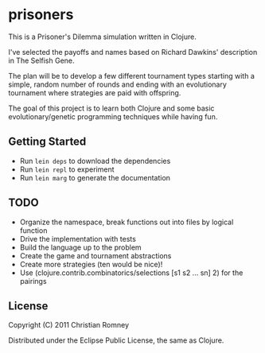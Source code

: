 # prisoners

This is a Prisoner's Dilemma simulation written in Clojure.

I've selected the payoffs and names based on
Richard Dawkins' description in The Selfish Gene.

The plan will be to develop a few different tournament types
starting with a simple, random number of rounds and ending 
with an evolutionary tournament where strategies are paid
with offspring.

The goal of this project is to learn both Clojure and some
basic evolutionary/genetic programming techniques while
having fun.

## Getting Started

- Run ```lein deps``` to download the dependencies
- Run ```lein repl``` to experiment
- Run ```lein marg``` to generate the documentation

## TODO

- Organize the namespace, break functions out into files by logical function
- Drive the implementation with tests
- Build the language up to the problem
- Create the game and tournament abstractions
- Create more strategies (ten would be nice)!
- Use (clojure.contrib.combinatorics/selections [s1 s2 ... sn] 2) for the pairings

## License

Copyright (C) 2011 Christian Romney

Distributed under the Eclipse Public License, the same as Clojure.
